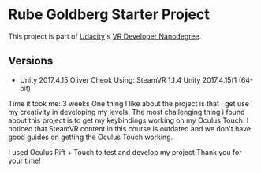 # Rube Goldberg Starter Project

This project is part of [Udacity](https://www.udacity.com "Udacity - Be in demand")'s [VR Developer Nanodegree](https://www.udacity.com/course/vr-developer-nanodegree--nd017).

## Versions
- Unity 2017.4.15
Oliver Cheok
Using:
SteamVR 1.1.4
Unity 2017.4.15f1 (64-bit)

Time it took me: 3 weeks
One thing I like about the project is that I get use my creativity in developing my levels. 
The most challenging thing i found about this project is to get my keybindings working on my Oculus Touch.
I noticed that SteamVR content in this course is outdated and we don't have good guides on getting the Oculus Touch working.

I used Oculus Rift + Touch to test and develop my project
Thank you for your time!

